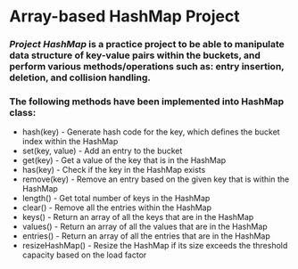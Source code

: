 # Array-based HashMap Project

### *Project HashMap* is a practice project to be able to manipulate data structure of key-value pairs within the buckets, and perform various methods/operations such as: entry insertion, deletion, and collision handling.

### The following methods have been implemented into HashMap class:

* hash(key) - Generate hash code for the key, which defines the bucket index within the HashMap
* set(key, value)  - Add an entry to the bucket
* get(key) - Get a value of the key that is in the HashMap
* has(key) - Check if the key in the HashMap exists
* remove(key) - Remove an entry based on the given key that is within the HashMap
* length() - Get total number of keys in the HashMap
* clear() - Remove all the entries within the HashMap
* keys() - Return an array of all the keys that are in the HashMap
* values() - Return an array of all the values that are in the HashMap
* entries() - Return an array of all the entries that are in the HashMap
* resizeHashMap() - Resize the HashMap if its size exceeds the threshold capacity based on the load factor
